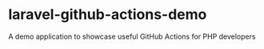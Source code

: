 # laravel-github-actions-demo
A demo application to showcase useful GitHub Actions for PHP developers

